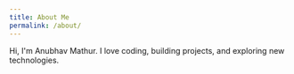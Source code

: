 ```yaml
---
title: About Me
permalink: /about/
---
```

Hi, I'm Anubhav Mathur. I love coding, building projects, and exploring new technologies.